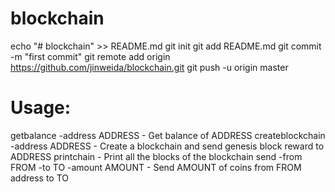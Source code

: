 # blockchain


echo "# blockchain" >> README.md
git init
git add README.md
git commit -m "first commit"
git remote add origin https://github.com/jinweida/blockchain.git
git push -u origin master


# Usage:
  getbalance -address ADDRESS - Get balance of ADDRESS
  createblockchain -address ADDRESS - Create a blockchain and send genesis block reward to ADDRESS
  printchain - Print all the blocks of the blockchain
  send -from FROM -to TO -amount AMOUNT - Send AMOUNT of coins from FROM address to TO